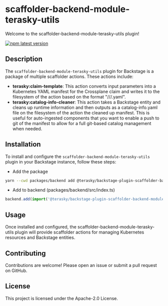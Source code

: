 # scaffolder-backend-module-terasky-utils

Welcome to the scaffolder-backend-module-terasky-utils plugin!

[![npm latest version](https://img.shields.io/npm/v/@terasky/backstage-plugin-scaffolder-backend-module-terasky-utils/latest.svg)](https://www.npmjs.com/package/@terasky/backstage-plugin-scaffolder-backend-module-terasky-utils)

## Description

The `scaffolder-backend-module-terasky-utils` plugin for Backstage is a package of multiple scaffolder actions. These actions include:

- **terasky:claim-template**: This action converts input parameters into a Kubernetes YAML manifest for the Crossplane claim and writes it to the filesystem of the action based on the format "<cluster>/<namespace>/<kind>/<name>.yaml".
- **terasky:catalog-info-cleaner**: This action takes a Backstage entity and cleans up runtime information and then outputs as a catalog-info.yaml file on the filesystem of the action the cleaned up manifest. This is useful for auto-ingested components that you want to enable a push to git of the manifest to allow for a full git-based catalog management when needed.

## Installation

To install and configure the `scaffolder-backend-module-terasky-utils` plugin in your Backstage instance, follow these steps:

  * Add the package
  ```bash
  yarn --cwd packages/backend add @terasky/backstage-plugin-scaffolder-backend-module-terasky-utils
  ```
  * Add to backend (packages/backend/src/index.ts)
  ```javascript
  backend.add(import('@terasky/backstage-plugin-scaffolder-backend-module-terasky-utils'));
  ```

## Usage
Once installed and configured, the scaffolder-backend-module-terasky-utils plugin will provide scaffolder actions for managing Kubernetes resources and Backstage entities.

## Contributing
Contributions are welcome! Please open an issue or submit a pull request on GitHub.

## License
This project is licensed under the Apache-2.0 License.
